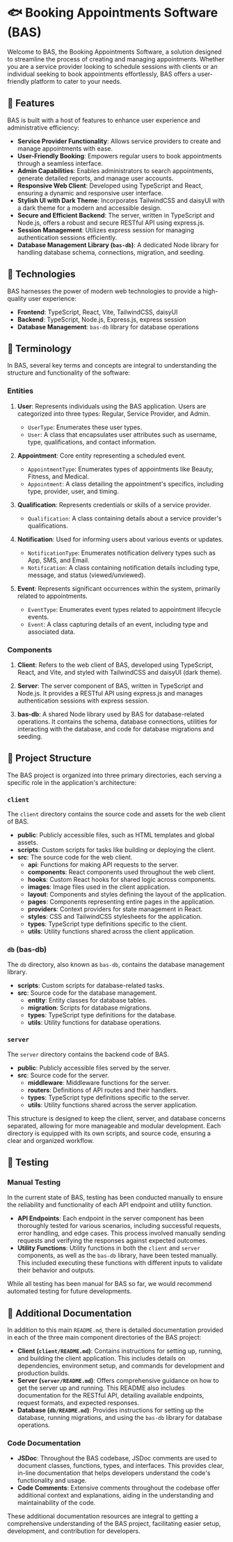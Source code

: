 # 🐟 Booking Appointments Software (BAS)

Welcome to BAS, the Booking Appointments Software, a solution designed to streamline the process of creating and managing appointments. Whether you are a service provider looking to schedule sessions with clients or an individual seeking to book appointments effortlessly, BAS offers a user-friendly platform to cater to your needs.

## 🎣 Features

BAS is built with a host of features to enhance user experience and administrative efficiency:

- **Service Provider Functionality**: Allows service providers to create and manage appointments with ease.
- **User-Friendly Booking**: Empowers regular users to book appointments through a seamless interface.
- **Admin Capabilities**: Enables administrators to search appointments, generate detailed reports, and manage user accounts.
- **Responsive Web Client**: Developed using TypeScript and React, ensuring a dynamic and responsive user interface.
- **Stylish UI with Dark Theme**: Incorporates TailwindCSS and daisyUI with a dark theme for a modern and accessible design.
- **Secure and Efficient Backend**: The server, written in TypeScript and Node.js, offers a robust and secure RESTful API using express.js.
- **Session Management**: Utilizes express session for managing authentication sessions efficiently.
- **Database Management Library (`bas-db`)**: A dedicated Node library for handling database schema, connections, migration, and seeding.

## 🎣 Technologies

BAS harnesses the power of modern web technologies to provide a high-quality user experience:

- **Frontend**: TypeScript, React, Vite, TailwindCSS, daisyUI
- **Backend**: TypeScript, Node.js, Express.js, express session
- **Database Management**: `bas-db` library for database operations

## 🎣 Terminology

In BAS, several key terms and concepts are integral to understanding the structure and functionality of the software:

### Entities

1. **User**: Represents individuals using the BAS application. Users are categorized into three types: Regular, Service Provider, and Admin.

   - `UserType`: Enumerates these user types.
   - `User`: A class that encapsulates user attributes such as username, type, qualifications, and contact information.

2. **Appointment**: Core entity representing a scheduled event.

   - `AppointmentType`: Enumerates types of appointments like Beauty, Fitness, and Medical.
   - `Appointment`: A class detailing the appointment's specifics, including type, provider, user, and timing.

3. **Qualification**: Represents credentials or skills of a service provider.

   - `Qualification`: A class containing details about a service provider's qualifications.

4. **Notification**: Used for informing users about various events or updates.

   - `NotificationType`: Enumerates notification delivery types such as App, SMS, and Email.
   - `Notification`: A class containing notification details including type, message, and status (viewed/unviewed).

5. **Event**: Represents significant occurrences within the system, primarily related to appointments.
   - `EventType`: Enumerates event types related to appointment lifecycle events.
   - `Event`: A class capturing details of an event, including type and associated data.

### Components

1. **Client**: Refers to the web client of BAS, developed using TypeScript, React, and Vite, and styled with TailwindCSS and daisyUI (dark theme).

2. **Server**: The server component of BAS, written in TypeScript and Node.js. It provides a RESTful API using express.js and manages authentication sessions with express session.

3. **bas-db**: A shared Node library used by BAS for database-related operations. It contains the schema, database connections, utilities for interacting with the database, and code for database migrations and seeding.

## 🎣 Project Structure

The BAS project is organized into three primary directories, each serving a specific role in the application's architecture:

### `client`

The `client` directory contains the source code and assets for the web client of BAS.

- **public**: Publicly accessible files, such as HTML templates and global assets.
- **scripts**: Custom scripts for tasks like building or deploying the client.
- **src**: The source code for the web client.
  - **api**: Functions for making API requests to the server.
  - **components**: React components used throughout the web client.
  - **hooks**: Custom React hooks for shared logic across components.
  - **images**: Image files used in the client application.
  - **layout**: Components and styles defining the layout of the application.
  - **pages**: Components representing entire pages in the application.
  - **providers**: Context providers for state management in React.
  - **styles**: CSS and TailwindCSS stylesheets for the application.
  - **types**: TypeScript type definitions specific to the client.
  - **utils**: Utility functions shared across the client application.

### `db` (bas-db)

The `db` directory, also known as `bas-db`, contains the database management library.

- **scripts**: Custom scripts for database-related tasks.
- **src**: Source code for the database management.
  - **entity**: Entity classes for database tables.
  - **migration**: Scripts for database migrations.
  - **types**: TypeScript type definitions for the database.
  - **utils**: Utility functions for database operations.

### `server`

The `server` directory contains the backend code of BAS.

- **public**: Publicly accessible files served by the server.
- **src**: Source code for the server.
  - **middleware**: Middleware functions for the server.
  - **routers**: Definitions of API routes and their handlers.
  - **types**: TypeScript type definitions specific to the server.
  - **utils**: Utility functions shared across the server application.

This structure is designed to keep the client, server, and database concerns separated, allowing for more manageable and modular development. Each directory is equipped with its own scripts, and source code, ensuring a clear and organized workflow.

## 🎣 Testing

### Manual Testing

In the current state of BAS, testing has been conducted manually to ensure the reliability and functionality of each API endpoint and utility function.

- **API Endpoints**: Each endpoint in the server component has been thoroughly tested for various scenarios, including successful requests, error handling, and edge cases. This process involved manually sending requests and verifying the responses against expected outcomes.
- **Utility Functions**: Utility functions in both the `client` and `server` components, as well as the `bas-db` library, have been tested manually. This included executing these functions with different inputs to validate their behavior and outputs.

While all testing has been manual for BAS so far, we would recommend automated testing for future developments.

## 🎣 Additional Documentation

In addition to this main `README.md`, there is detailed documentation provided in each of the three main component directories of the BAS project:

- **Client (`client/README.md`)**: Contains instructions for setting up, running, and building the client application. This includes details on dependencies, environment setup, and commands for development and production builds.
- **Server (`server/README.md`)**: Offers comprehensive guidance on how to get the server up and running. This README also includes documentation for the RESTful API, detailing available endpoints, request formats, and expected responses.
- **Database (`db/README.md`)**: Provides instructions for setting up the database, running migrations, and using the `bas-db` library for database operations.

### Code Documentation

- **JSDoc**: Throughout the BAS codebase, JSDoc comments are used to document classes, functions, types, and interfaces. This provides clear, in-line documentation that helps developers understand the code's functionality and usage.
- **Code Comments**: Extensive comments throughout the codebase offer additional context and explanations, aiding in the understanding and maintainability of the code.

These additional documentation resources are integral to getting a comprehensive understanding of the BAS project, facilitating easier setup, development, and contribution for developers.
